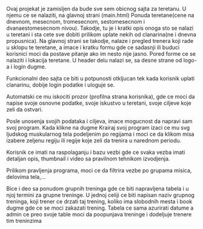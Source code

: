Ovaj projekat je zamisljen da bude sve sem obicnog sajta za teretanu.
U njemu ce se nalaziti, na glavnoj strani (main.html) Ponuda teretane(cene na dnevnom, mesecnom, tromesecnom, sestomesecnom i dvanaestomesecnom nivou).
Takodje, tu je i kratki opis onoga sto se nalazi u teretani i sta cete sve dobiti prilikom uplate nekih od clanarina(ne i dnevna propusnica).
Na glavnoj strani se takodje, nalaze i pregled trenera koji rade u sklopu te teretane, a imace i kratku formu gde ce sadasnji ili buduci korisnici moci da postave pitanje ako im nesto nije jasno. Pored forme ce se nalaziti i lokacija teretane.
U header delu nalazi se, sa desne strane od logo-a i login dugme.

Funkcionalni deo sajta ce biti u potpunosti otkljucan tek kada korisnik uplati clanarinu, dobije login podatke i uloguje se.

Automatski ce mu iskociti prozor (profilna strana korisnika), gde ce moci da napise svoje osnovne podatke, svoje iskustvo u teretani, svoje ciljeve koje zeli da ostvari.

Posle unosenja svojih podataka i ciljeva, imace mogucnost da napravi sam svoj program. Kada klikne na dugme Krairaj svoj program izaci ce mu svg ljudskog muskularnog tela podeljenim po regijama i moci ce da klikom misa izabere zeljenu regiju ili regije koje zeli da trenira u narednom periodu.

Korisnik ce imati na raspolaganju i bazu vezbi gde ce svaka vezba imati detaljan opis, thumbnail i video sa pravilnom tehnikom izvodjenja.

Prilikom pravljenja programa, moci ce da filtrira vezbe po grupama misica, delovima tela,...

Bice i deo sa ponudom grupnih treninga gde ce biti napravljena tabela i u njoj termini za grupne treninge. U jednoj celiji ce biti napisan naziv grupnog treninga, koji trener ce drzati taj trening, koliko ima slobodnih mesta i book dugme gde ce se moci zakazati trening. Tabela ce sama azurirati datume a admin ce preo svoje table moci da poopunjava treninge i dodeljuje trenere tim treninzima